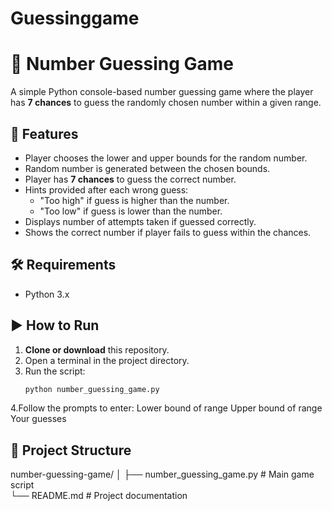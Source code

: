 # Guessinggame
# 🎯 Number Guessing Game

A simple Python console-based number guessing game where the player has **7 chances** to guess the randomly chosen number within a given range.

## 📜 Features
- Player chooses the lower and upper bounds for the random number.
- Random number is generated between the chosen bounds.
- Player has **7 chances** to guess the correct number.
- Hints provided after each wrong guess:
  - "Too high" if guess is higher than the number.
  - "Too low" if guess is lower than the number.
- Displays number of attempts taken if guessed correctly.
- Shows the correct number if player fails to guess within the chances.

## 🛠 Requirements
- Python 3.x

## ▶️ How to Run
1. **Clone or download** this repository.
2. Open a terminal in the project directory.
3. Run the script:
   ```bash
   python number_guessing_game.py
4.Follow the prompts to enter:
Lower bound of range
Upper bound of range
Your guesses

## 📂 **Project Structure**
number-guessing-game/
│
├── number_guessing_game.py  # Main game script<br>
└── README.md                # Project documentation<br>
